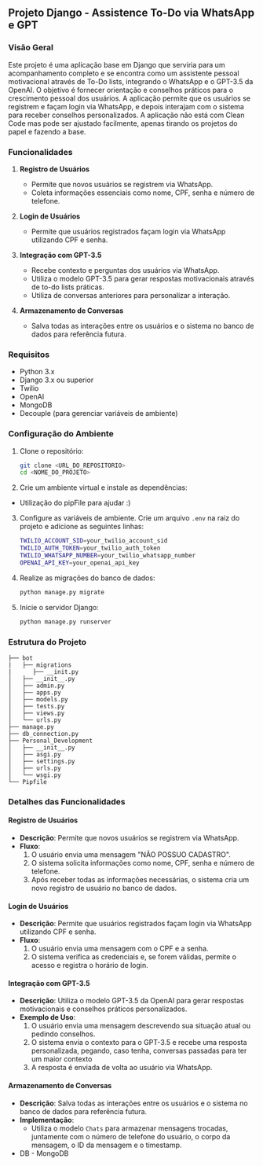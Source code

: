 ## Projeto Django - Assistence To-Do via WhatsApp e GPT

### Visão Geral

Este projeto é uma aplicação base em Django que serviria para um acompanhamento completo e se encontra como um assistente pessoal motivacional através de To-Do lists, integrando o WhatsApp e o GPT-3.5 da OpenAI. O objetivo é fornecer orientação e conselhos práticos para o crescimento pessoal dos usuários. A aplicação permite que os usuários se registrem e façam login via WhatsApp, e depois interajam com o sistema para receber conselhos personalizados. A aplicação não está com Clean Code mas pode ser ajustado facilmente, apenas tirando os projetos do papel e fazendo a base. 

### Funcionalidades

1. **Registro de Usuários**
   - Permite que novos usuários se registrem via WhatsApp.
   - Coleta informações essenciais como nome, CPF, senha e número de telefone.

2. **Login de Usuários**
   - Permite que usuários registrados façam login via WhatsApp utilizando CPF e senha.

3. **Integração com GPT-3.5**
   - Recebe contexto e perguntas dos usuários via WhatsApp.
   - Utiliza o modelo GPT-3.5 para gerar respostas motivacionais através de to-do lists práticas.
   - Utiliza de conversas anteriores para personalizar a interação.

4. **Armazenamento de Conversas**
   - Salva todas as interações entre os usuários e o sistema no banco de dados para referência futura.

### Requisitos

- Python 3.x
- Django 3.x ou superior
- Twilio
- OpenAI
- MongoDB
- Decouple (para gerenciar variáveis de ambiente)

### Configuração do Ambiente

1. Clone o repositório:

    ```bash
    git clone <URL_DO_REPOSITORIO>
    cd <NOME_DO_PROJETO>
    ```

2. Crie um ambiente virtual e instale as dependências:

- Utilização do pipFile para ajudar :)

3. Configure as variáveis de ambiente. Crie um arquivo `.env` na raiz do projeto e adicione as seguintes linhas:

    ```bash
    TWILIO_ACCOUNT_SID=your_twilio_account_sid
    TWILIO_AUTH_TOKEN=your_twilio_auth_token
    TWILIO_WHATSAPP_NUMBER=your_twilio_whatsapp_number
    OPENAI_API_KEY=your_openai_api_key
    ```

4. Realize as migrações do banco de dados:

    ```bash
    python manage.py migrate
    ```

5. Inicie o servidor Django:

    ```bash
    python manage.py runserver
    ```

### Estrutura do Projeto

```plaintext
├── bot
|   ├── migrations
|      ├── __init.py
│   ├── __init__.py
│   ├── admin.py
│   ├── apps.py
│   ├── models.py
│   ├── tests.py
│   ├── views.py
│   └── urls.py
├── manage.py
├── db_connection.py
├── Personal_Development
│   ├── __init__.py
│   ├── asgi.py
│   ├── settings.py
│   ├── urls.py
│   └── wsgi.py
└── Pipfile
```

### Detalhes das Funcionalidades

#### Registro de Usuários

- **Descrição**: Permite que novos usuários se registrem via WhatsApp.
- **Fluxo**:
  1. O usuário envia uma mensagem "NÃO POSSUO CADASTRO".
  2. O sistema solicita informações como nome, CPF, senha e número de telefone.
  3. Após receber todas as informações necessárias, o sistema cria um novo registro de usuário no banco de dados.

#### Login de Usuários

- **Descrição**: Permite que usuários registrados façam login via WhatsApp utilizando CPF e senha.
- **Fluxo**:
  1. O usuário envia uma mensagem com o CPF e a senha.
  2. O sistema verifica as credenciais e, se forem válidas, permite o acesso e registra o horário de login.

#### Integração com GPT-3.5

- **Descrição**: Utiliza o modelo GPT-3.5 da OpenAI para gerar respostas motivacionais e conselhos práticos personalizados.
- **Exemplo de Uso**:
  1. O usuário envia uma mensagem descrevendo sua situação atual ou pedindo conselhos.
  2. O sistema envia o contexto para o GPT-3.5 e recebe uma resposta personalizada, pegando, caso tenha, conversas passadas para ter um maior contexto
  3. A resposta é enviada de volta ao usuário via WhatsApp.

#### Armazenamento de Conversas

- **Descrição**: Salva todas as interações entre os usuários e o sistema no banco de dados para referência futura.
- **Implementação**:
  - Utiliza o modelo `Chats` para armazenar mensagens trocadas, juntamente com o número de telefone do usuário, o corpo da mensagem, o ID da mensagem e o timestamp.
- DB - MongoDB 
